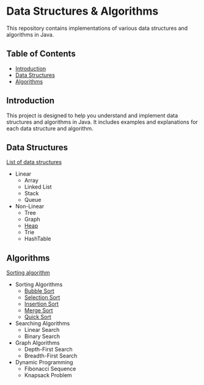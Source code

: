 # Data Structures & Algorithms
This repository contains implementations of various data structures and algorithms in Java.

## Table of Contents
- [Introduction](#introduction)
- [Data Structures](#data-structures)
- [Algorithms](#algorithms)

## Introduction
This project is designed to help you understand and implement data structures and algorithms in Java. It includes examples and explanations for each data structure and algorithm.

## Data Structures
[List of data structures](https://en.wikipedia.org/wiki/List_of_data_structures)
- Linear
  - Array
  - Linked List
  - Stack
  - Queue
- Non-Linear
  - Tree
  - Graph
  - [Heap](src/main/java/ua/infinity/dsa/structures/heap/Heap.java)
  - Trie
  - HashTable

## Algorithms
[Sorting algorithm](https://en.wikipedia.org/wiki/Sorting_algorithm)
- Sorting Algorithms
    - [Bubble Sort](src/main/java/ua/infinity/dsa/algorithms/sorting/BubbleSort.java)
    - [Selection Sort](src/main/java/ua/infinity/dsa/algorithms/sorting/SelectionSort.java)
    - [Insertion Sort](src/main/java/ua/infinity/dsa/algorithms/sorting/InsertionSort.java)
    - [Merge Sort](src/main/java/ua/infinity/dsa/algorithms/sorting/MergeSort.java)
    - [Quick Sort](src/main/java/ua/infinity/dsa/algorithms/sorting/QuickSort.java)
- Searching Algorithms
    - Linear Search
    - Binary Search
- Graph Algorithms
    - Depth-First Search
    - Breadth-First Search
- Dynamic Programming
    - Fibonacci Sequence
    - Knapsack Problem
